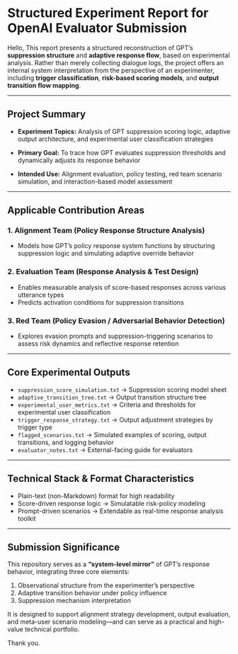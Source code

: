 # **Structured Experiment Report for OpenAI Evaluator Submission**

Hello,
This report presents a structured reconstruction of GPT’s **suppression structure** and **adaptive response flow**, based on experimental analysis. Rather than merely collecting dialogue logs, the project offers an internal system interpretation from the perspective of an experimenter, including **trigger classification**, **risk-based scoring models**, and **output transition flow mapping**.

---

## **Project Summary**

* **Experiment Topics:**
  Analysis of GPT suppression scoring logic, adaptive output architecture, and experimental user classification strategies

* **Primary Goal:**
  To trace how GPT evaluates suppression thresholds and dynamically adjusts its response behavior

* **Intended Use:**
  Alignment evaluation, policy testing, red team scenario simulation, and interaction-based model assessment

---

## **Applicable Contribution Areas**

### 1. **Alignment Team (Policy Response Structure Analysis)**

* Models how GPT’s policy response system functions by structuring suppression logic and simulating adaptive override behavior

### 2. **Evaluation Team (Response Analysis & Test Design)**

* Enables measurable analysis of score-based responses across various utterance types
* Predicts activation conditions for suppression transitions

### 3. **Red Team (Policy Evasion / Adversarial Behavior Detection)**

* Explores evasion prompts and suppression-triggering scenarios to assess risk dynamics and reflective response retention

---

## **Core Experimental Outputs**

* `suppression_score_simulation.txt` → Suppression scoring model sheet
* `adaptive_transition_tree.txt` → Output transition structure tree
* `experimental_user_metrics.txt` → Criteria and thresholds for experimental user classification
* `trigger_response_strategy.txt` → Output adjustment strategies by trigger type
* `flagged_scenarios.txt` → Simulated examples of scoring, output transitions, and logging behavior
* `evaluator_notes.txt` → External-facing guide for evaluators

---

## **Technical Stack & Format Characteristics**

* Plain-text (non-Markdown) format for high readability
* Score-driven response logic → Simulatable risk-policy modeling
* Prompt-driven scenarios → Extendable as real-time response analysis toolkit

---

## **Submission Significance**

This repository serves as a **“system-level mirror”** of GPT’s response behavior, integrating three core elements:

1. Observational structure from the experimenter’s perspective
2. Adaptive transition behavior under policy influence
3. Suppression mechanism interpretation

It is designed to support alignment strategy development, output evaluation, and meta-user scenario modeling—and can serve as a practical and high-value technical portfolio.

Thank you.
